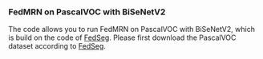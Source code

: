 ### FedMRN on PascalVOC with BiSeNetV2

The code allows you to run FedMRN on PascalVOC with BiSeNetV2, which is build on the code of [FedSeg](https://github.com/lightas/FedSeg).
Please first download the PascalVOC dataset according to [FedSeg](https://github.com/lightas/FedSeg).
